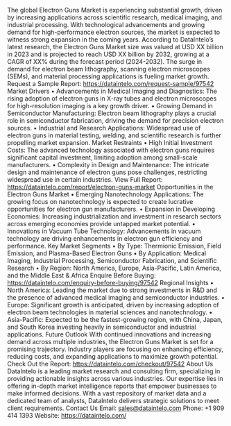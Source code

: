 The global Electron Guns Market is experiencing substantial growth, driven by increasing applications across scientific research, medical imaging, and industrial processing. With technological advancements and growing demand for high-performance electron sources, the market is expected to witness strong expansion in the coming years.
According to DataIntelo’s latest research, the Electron Guns Market size was valued at USD XX billion in 2023 and is projected to reach USD XX billion by 2032, growing at a CAGR of XX% during the forecast period (2024-2032). The surge in demand for electron beam lithography, scanning electron microscopes (SEMs), and material processing applications is fueling market growth.
Request a Sample Report: https://dataintelo.com/request-sample/97542
Market Drivers
•	Advancements in Medical Imaging and Diagnostics: The rising adoption of electron guns in X-ray tubes and electron microscopes for high-resolution imaging is a key growth driver.
•	Growing Demand in Semiconductor Manufacturing: Electron beam lithography plays a crucial role in semiconductor fabrication, driving the demand for precision electron sources.
•	Industrial and Research Applications: Widespread use of electron guns in material testing, welding, and scientific research is further propelling market expansion.
Market Restraints
•	High Initial Investment Costs: The advanced technology associated with electron guns requires significant capital investment, limiting adoption among small-scale manufacturers.
•	Complexity in Design and Maintenance: The intricate design and maintenance of electron guns pose challenges, restricting widespread use in certain industries.
View Full Report: https://dataintelo.com/report/electron-guns-market
Opportunities in the Electron Guns Market
•	Emerging Nanotechnology Applications: The growing focus on nanotechnology is expected to create lucrative opportunities for electron gun manufacturers.
•	Expansion in Developing Economies: Increasing industrialization and investment in research sectors across emerging economies provide untapped market potential.
•	Innovations in Vacuum Tube Technology: Advancements in vacuum technology are driving enhancements in electron gun efficiency and performance.
Key Market Segments
•	By Type: Thermionic Emission, Field Emission, and Plasma-Based Electron Guns
•	By Application: Medical Imaging, Industrial Processing, Semiconductor Fabrication, and Scientific Research
•	By Region: North America, Europe, Asia-Pacific, Latin America, and the Middle East & Africa
Enquire Before Buying: https://dataintelo.com/enquiry-before-buying/97542
Regional Insights
•	North America: Leading the market due to strong investments in R&D and the presence of advanced medical imaging and semiconductor industries.
•	Europe: Significant growth is anticipated, driven by increasing adoption of electron beam technologies in material sciences and nanotechnology.
•	Asia-Pacific: Expected to be the fastest-growing region, with China, Japan, and South Korea investing heavily in semiconductor and industrial applications.
Future Outlook
With continued innovations and increasing demand across multiple industries, the Electron Guns Market is set for a promising trajectory. Industry players are focusing on enhancing efficiency, reducing costs, and expanding applications to maximize growth potential.
Check Out the Report: https://dataintelo.com/checkout/97542
About Us
DataIntelo is a leading market research and consulting firm, specializing in providing actionable insights across various industries. Our expertise lies in offering in-depth market intelligence reports that empower businesses to make informed decisions. With a vast repository of market data and a dedicated team of analysts, DataIntelo delivers strategic solutions to meet client requirements.
Contact Us
Email: sales@dataintelo.com
Phone: +1 909 414 1393
Website: https://dataintelo.com/
